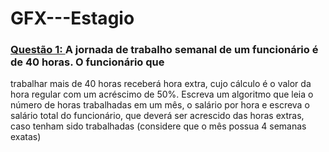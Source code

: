 # GFX---Estagio

### [Questão 1: ](https://github.com/ErikTakeuti/GFX---Estagio/blob/main/Quest%C3%B5es%20de%20L%C3%B3gica%20-%20GFX/Q1.por)A jornada de trabalho semanal de um funcionário é de 40 horas. O funcionário que 
trabalhar mais de 40 horas receberá hora extra, cujo cálculo é o valor da hora regular com um acréscimo de 50%. Escreva um algoritmo que leia o número de horas trabalhadas em um mês, o salário por hora e escreva o salário total do funcionário, que deverá ser 
acrescido das horas extras, caso tenham sido trabalhadas (considere que o mês possua 
4 semanas exatas)
